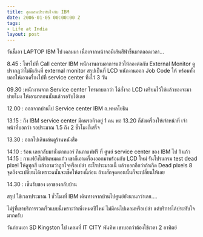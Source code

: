 ```yaml
---
title: สุดแสนประทับใจกับ IBM
date: 2006-01-05 00:00:00 Z
tags:
- Life at India
layout: post
---
```


<div id="msgcns!1CF2EC57E79217F6!981" class="bvMsg">วันนี้เอา LAPTOP IBM ไป เคลมมา เนื่องจากหน้าจอมีเส้นสีฟ้าขึ้นมาตลอดเวลา...

8.45 : โทรไปที่ Call center IBM พนักงานถามอาการแล้วให้ลองต่อกับ External Monitor ดู ปรากฏว่าไม่มีเส้นที่ external monitor สรุปเป็นที่ LCD พนักงานออก Job Code ให้ พร้อมทั้งบอกให้เอาเครื่องไปที่ service center ทิ้งไว้ 3 วัน
<!--more-->
09.30 :พนักงานจาก Service center โทรมาบอกว่า ได้สั่งจอ LCD เตรียมไว้ให้แล้วของจะมาบ่ายโมง ให้เอามาตอนนั้นแล้วรอรับได้เลย

12.00 : ออกจากบ้านไป Service center IBM ถ.พหลโยธิน

13.15  :  ถึง IBM service center มีคนรอคิวอยู่ 1 คน พอ 13.20 ก็ส่งเครื่องให้เจ้าหน้าที่ เจ้าหน้าที่บอกว่า รอประมาณ 1.5 ถึง 2 ชั่วโมงก็เสร็จ

13.30 : ออกไปเดินเล่นดูร้านหนังสือ

14.10 : ร้อน เลยกลับมานั่งตากแอร์ กินกาแฟฟรี ที่ ศูนย์ service center ของ IBM ไป 1 แก้ว
14.15 : กาแฟยังไม่ทันหมดแก้ว เขาก็เอาเครื่องออกมาพร้อมกับ LCD ใหม่ รันโปรแกรม test dead pixel ให้ดูทุกสี แล้วถามว่าถูกใจหรือเปล่า อะไรประมาณนี้ แล้วบอกอีกว่าถ้าเกิด Dead pixels 8 จุดถึงจะเปลี่ยนได้เพราะฉนั้นจะเช็คให้ตรงนี้ก่อน ถ้ามสักจุดตอนนั้นก็จะเปลี่ยนให้เลย

14.30 : เซ็นรับของ เอาของกลับบ้าน

สรุป ใช้เวลาประมาณ 1 ชั่วโมงที่ IBM เดินทางจากบ้านไปศูนย์ยังนานกว่าเลย....

ไม่รู้ที่เขาบริการรวดเร็วแบบนี้เพราะว่าเพิ่งหมดปีใหม่ ไม่มีคนไปเคลมหรือเปล่า แต่บริการได้ประทับใจมากครับ

วันก่อนเอา SD Kingston ไป เคลมที่ IT CITY พันทิพ เขาบอกว่าต้องใช้เวลา 2 อาทิตย์
</div>
&nbsp;